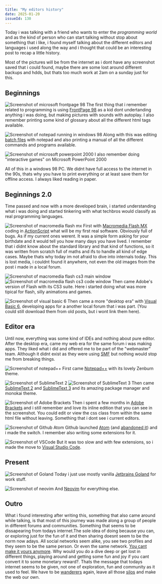 ```yaml
---
title: "My editors history"
date: 2025-01-20
issueId: 130
---
```


Today i was talking with a friend who wants to enter the *programming world* and as the kind of person who can start talking without stop about something that i like, i found myself talking about the different editors and languages i used along the way and i thought that could be an interesting post to recap a little history.

Most of the pictures will be from the internet as i dont have any screenshot saved that i could found, maybe there are some lost around different backups and hdds, but thats too much work at 2am on a sunday just for this.

## Beginnings

![Screenshot of microsoft frontpage 98](/static/imgs/editors-history/microsoft-frontpage-98.png)
The first thing that i remember related to programming is using [FrontPage 98](https://en.wikipedia.org/wiki/Microsoft_FrontPage) as a kid dont undertanding anything i was doing, but making pictures with sounds with autoplay. I also remember printing some kind of glossary about all the different html tags available.

![Screenshot of notepad running in windows 98](/static/imgs/editors-history/notepad.png)
Along with this was editing [batch files](https://en.wikipedia.org/wiki/Batch_file) with notepad and also printing a manual of all the different commands and programs available.

![Screenshot of microsoft powerpoint 2000](/static/imgs/editors-history/powerpoint.gif)
I also remember doing "interactive games" on Microsoft PowerPoint 2000

All of this in a windows 98 PC. We didnt have full access to the internet in the 90s, thats why you have to print everything or at least save them for offline access. I always liked reading in paper.

## Beginnings 2.0
Time passed and now with a more developed brain, i started understanding what i was doing and started tinkering with what techbros would classify as real programming languages.

![Screenshot of macromedia flash mx](/static/imgs/editors-history/macromedia-flash-mx.png)
First with [Macromedia Flash MX](https://en.wikipedia.org/wiki/Adobe_Flash) coding in [ActionScript](https://en.wikipedia.org/wiki/ActionScript) what will be my first real software. Obviously full of bugs. As if my current ones werent. It was a simple form asking for your birthdate and it would tell you how many days you have lived. I remember that i didnt know about the standard library and that kind of functions, so it was written from scratch full of maths and ifs to handle all kind of edge cases. Maybe thats why today im not afraid to dive into internals today. This is lost media, i couldnt found it anywhere, not even the old images from the post i made in a local forum.

![Screenshot of macromedia flash cs3 main window](/static/imgs/editors-history/flash-cs3-main.gif)
![Screenshot of macromedia flash cs3 code window](/static/imgs/editors-history/flash-cs3-code.gif)
Then came Adobe's version of Flash with its CS3 suite. Here i started doing what was more tipical for flash, silly animations and games.

![Screenshot of visual basic 6](/static/imgs/editors-history/vb6.JPG)
Then came a more "desktop era" with [Visual Basic 6](https://en.wikipedia.org/wiki/Visual_Basic_(classic)), developing apps for a another local forum that i was part. (You could still download them from old posts, but i wont link them here).

## Editor era
Until now, everything was some kind of IDEs and nothing about pure editor. After the desktop era, came my web era for the same forum i was making apps. They liked what i did and offered me to be part of the "webmaster" team. Although it didnt exist as they were using [SMF](https://www.simplemachines.org/) but nothing would stop me from breaking things.

![Screenshot of notepad++](/static/imgs/editors-history/notepadpp.png)
First came [Notepad++](https://notepad-plus-plus.org/) with its lovely Zenburn theme.

![Screenshot of SublimeText 2](/static/imgs/editors-history/sublime2.png)
![Screenshot of SublimeText 3](/static/imgs/editors-history/sublime3.png)
Then came [SublimeText 2](https://www.sublimetext.com/2) and [SublimeText 3](https://www.sublimetext.com/3) and its amazing package manager and monokai theme.

![Screenshot of Adobe Brackets](/static/imgs/editors-history/brackets.png)
Then i spent a few months in [Adobe Brackets](https://brackets.io/?lang=en) and i still remember and love its inline edition that you can see in the screenshot. You could edit or view the css class from within the same html file without leaving. Something that i dont see i current editors.


![Screenshot of Github Atom](/static/imgs/editors-history/atom.png)
Github launched [Atom](https://en.wikipedia.org/wiki/Atom_(text_editor)) (and [abandoned it](https://github.blog/news-insights/product-news/sunsetting-atom/)) and i made the switch. I remember also writing some extensions for it.

![Screenshot of VSCode](/static/imgs/editors-history/vscode.png)
But it was too slow and with few extensions, so i made the move to [Visual Studio Code](https://code.visualstudio.com/).

## Present
![Screenshot of Goland](/static/imgs/editors-history/goland.png)
Today i just use mostly vanilla [Jetbrains Goland](https://www.jetbrains.com/go/) for work stuff. 

![Screenshot of neovim](/static/imgs/current-setup/working.png)
And [Neovim](https://neovim.io/) for everything else.

## Outro
What i found interesting after writing this, something that also came around while talking, is that most of this journey was made along a group of people in different forums and communities. Something that seems to be dissapearing from todays internet.The sole idea of doing because you can, or exploring just for the fun of it and then sharing doesnt seem to be the norm now adays. All social networks seem alike, you see two profiles and they seem to be the same person. Or even the same network. [You cant make it yours anymore](https://www.youtube.com/watch?v=peYYxM_pamQ). Why would you do a dive deep or get lost in different things, playing around and getting some fun and joy if you cant convert it to some monetary reward?. Thats the message that todays internet seems to be given, not one of exploration, fun and community as it used to feel. We have to be [wanderers](https://www.youtube.com/watch?v=YH3c1QZzRK4) again, leave all those [silos](https://indieweb.org/silo) and make the web our own.
